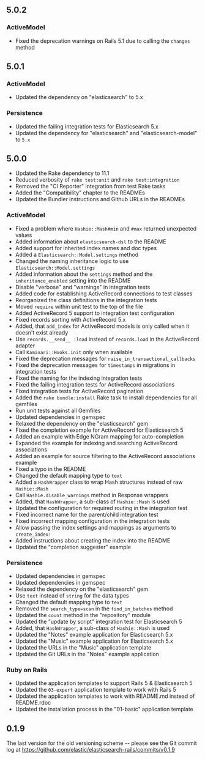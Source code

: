 ## 5.0.2

### ActiveModel

* Fixed the deprecation warnings on Rails 5.1 due to calling the `changes` method

## 5.0.1

### ActiveModel

* Updated the dependency on "elasticsearch" to 5.x

### Persistence

* Updated the failing integration tests for Elasticsearch 5.x
* Updated the dependency for "elasticsearch" and "elasticsearch-model" to `5.x`

## 5.0.0

* Updated the Rake dependency to 11.1
* Reduced verbosity of `rake test:unit` and `rake test:integration`
* Removed the "CI Reporter" integration from test Rake tasks
* Added the "Compatibility" chapter to the READMEs
* Updated the Bundler instructions and Github URLs in the READMEs

### ActiveModel

* Fixed a problem where `Hashie::Mash#min` and `#max` returned unexpected values
* Added information about `elasticsearch-dsl` to the README
* Added support for inherited index names and doc types
* Added a `Elasticsearch::Model.settings` method
* Changed the naming inheritance logic to use `Elasticsearch::Model.settings`
* Added information about the `settings` method and the `inheritance_enabled` setting into the README
* Disable "verbose" and "warnings" in integration tests
* Added code for establishing ActiveRecord connections to test classes
* Reorganized the class definitions in the integration tests
* Moved `require` within unit test to the top of the file
* Added ActiveRecord 5 support to integration test configuration
* Fixed records sorting with ActiveRecord 5.x
* Added, that `add_index` for ActiveRecord models is only called when it doesn't exist already
* Use `records.__send__ :load` instead of `records.load` in the ActiveRecord adapter
* Call `Kaminari::Hooks.init` only when available
* Fixed the deprecation messages for `raise_in_transactional_callbacks`
* Fixed the deprecation messages for `timestamps` in migrations in integration tests
* Fixed the naming for the indexing integration tests
* Fixed the failing integration tests for ActiveRecord associations
* Fixed integration tests for ActiveRecord pagination
* Added the `rake bundle:install` Rake task to install dependencies for all gemfiles
* Run unit tests against all Gemfiles
* Updated dependencies in gemspec
* Relaxed the dependency on the "elasticsearch" gem
* Fixed the completion example for ActiveRecord for Elasticsearch 5
* Added an example with Edge NGram mapping for auto-completion
* Expanded the example for indexing and searching ActiveRecord associations
* Added an example for source filtering to the ActiveRecord associations example
* Fixed a typo in the README
* Changed the default mapping type to `text`
* Added a `HashWrapper` class to wrap Hash structures instead of raw `Hashie::Mash`
* Call `Hashie.disable_warnings` method in Response wrappers
* Added, that `HashWrapper`, a sub-class of `Hashie::Mash` is used
* Updated the configuration for required routing in the integration test
* Fixed incorrect name for the parent/child integration test
* Fixed incorrect mapping configuration in the integration tests
* Allow passing the index settings and mappings as arguments to `create_index!`
* Added instructions about creating the index into the README
* Updated the "completion suggester" example

### Persistence

* Updated dependencies in gemspec
* Updated dependencies in gemspec
* Relaxed the dependency on the "elasticsearch" gem
* Use `text` instead of `string` for the <String> data types
* Changed the default mapping type to `text`
* Removed the `search_type=scan` in the `find_in_batches` method
* Updated the `count` method in the "repository" module
* Updated the "update by script" integration test for Elasticsearch 5
* Added, that `HashWrapper`, a sub-class of `Hashie::Mash` is used
* Updated the "Notes" example application for Elasticsearch 5.x
* Updated the "Music" example application for Elasticsearch 5.x
* Updated the URLs in the "Music" application template
* Updated the Git URLs in the "Notes" example application

### Ruby on Rails

* Updated the application templates to support Rails 5 & Elasticsearch 5
* Updated the `03-expert` application template to work with Rails 5
* Updated the application templates to work with README.md instead of README.rdoc
* Updated the installation process in the "01-basic" application template

## 0.1.9

The last version for the old versioning scheme -- please see the Git commit log
at https://github.com/elastic/elasticsearch-rails/commits/v0.1.9
